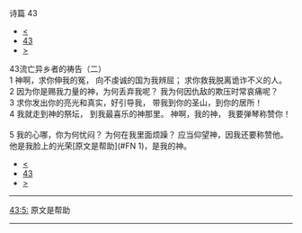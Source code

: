 ﻿





 诗篇 43




* [<](bible/PSA042.md)
* [43](bible/PSA.md)
* [>](bible/PSA044.md)



 
43流亡异乡者的祷告（二）  
1 神啊，求你伸我的冤， 向不虔诚的国为我辨屈； 求你救我脱离诡诈不义的人。  
2 因为你是赐我力量的神，为何丢弃我呢？ 我为何因仇敌的欺压时常哀痛呢？     
3 求你发出你的亮光和真实，好引导我， 带我到你的圣山，到你的居所！  
4 我就走到神的祭坛， 到我最喜乐的神那里。 神啊，我的神， 我要弹琴称赞你！     
5 我的心哪，你为何忧闷？ 为何在我里面烦躁？ 应当仰望神，因我还要称赞他。 他是我脸上的光荣[原文是帮助](#FN
1)，是我的神。 
* [<](bible/PSA042.md)
* [43](bible/PSA.md)
* [>](bible/PSA044.md)





---


[43:5:](#V5)
原文是帮助




---










